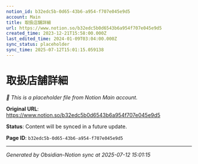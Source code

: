 ```yaml
---
notion_id: b32edc5b-0d65-43b6-a954-f707e045e9d5
account: Main
title: 取扱店舗詳細
url: https://www.notion.so/b32edc5b0d6543b6a954f707e045e9d5
created_time: 2023-12-21T15:58:00.000Z
last_edited_time: 2024-01-09T03:04:00.000Z
sync_status: placeholder
sync_time: 2025-07-12T15:01:15.059138
---
```


# 取扱店舗詳細

*🔄 This is a placeholder file from Notion Main account.*

**Original URL**: https://www.notion.so/b32edc5b0d6543b6a954f707e045e9d5

**Status**: Content will be synced in a future update.

**Page ID**: `b32edc5b-0d65-43b6-a954-f707e045e9d5`

---

*Generated by Obsidian-Notion sync at 2025-07-12 15:01:15*
